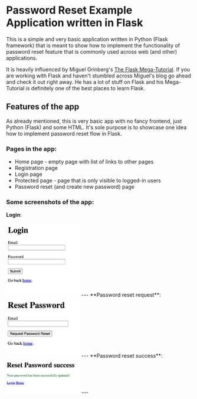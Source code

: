 # Password Reset Example Application written in Flask 

This is a simple and very basic application written in Python (Flask framework) that is meant
to show how to implement the functionality of password reset feature that is commonly used 
across web (and other) applications.

It is heavily influenced by Miguel Grinberg's [The Flask Mega-Tutorial](https://blog.miguelgrinberg.com/post/the-flask-mega-tutorial-part-i-hello-world).
If you are working with Flask and haven't stumbled across Miguel's blog go ahead and check it out
right away. He has a lot of stuff on Flask and his Mega-Tutorial is definitely one of the best
places to learn Flask.


## Features of the app
As already mentioned, this is very basic app with no fancy frontend, just Python (Flask) and some 
HTML. It's sole purpose is to showcase one idea how to implement password reset flow in Flask.

### Pages in the app:
- Home page - empty page with list of links to other pages
- Registration page
- Login page
- Protected page - page that is only visible to logged-in users
- Password reset (and create new password) page

### Some screenshots of the app:

**Login**:

<img src="/docs_screenshots/login.jpg" alt="Login page" width="200">
---
**Password reset request**:

<img src="/docs_screenshots/reset_password_request.jpg" alt="Reset password request" width="200">
---
**Password reset success**:

<img src="/docs_screenshots/reset_password_success.jpg" alt="Successful password reset" width="200">
---

